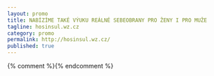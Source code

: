 ```yaml
---
layout: promo
title: NABÍZÍME TAKÉ VÝUKU REÁLNÉ SEBEOBRANY PRO ŽENY I PRO MUŽE
tagline: hosinsul.wz.cz
category: promo
permalink: http://hosinsul.wz.cz/
published: true
---
```

{% comment %}<!--
TEST PROMO
-->{% endcomment %}
